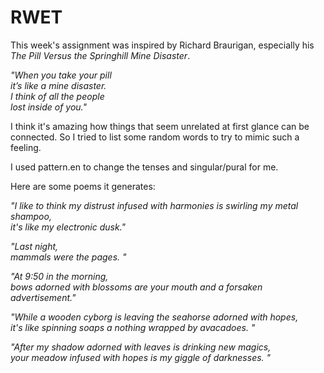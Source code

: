 # RWET
This week's assignment was inspired by Richard Braurigan, especially his _The Pill Versus the Springhill Mine Disaster_. <br/>

_"When you take your pill<br/>
it’s like a mine disaster.<br/>
I think of all the people<br/>
   lost inside of you."_<br/>

I think it's amazing how things that seem unrelated at first glance can be connected. So I tried to list some random words to try to mimic such a feeling.<br/>

I used pattern.en to change the tenses and singular/pural for me.<br/>

Here are some poems it generates:<br/>

_"I like to think my distrust infused with harmonies is swirling my metal shampoo, <br/>
it's like my electronic dusk."_<br/>

_"Last night, <br/>
mammals were the pages. "_<br/>

_"At 9:50 in the morning, <br/>
bows adorned with blossoms are your mouth and a forsaken advertisement."_<br/>

_"While a wooden cyborg is leaving the seahorse adorned with hopes, <br/>
it's like spinning soaps a nothing wrapped by avacadoes. "_<br/>

_"After my shadow adorned with leaves is drinking new magics, <br/>
your meadow infused with hopes is my giggle of darknesses. "_<br/>
